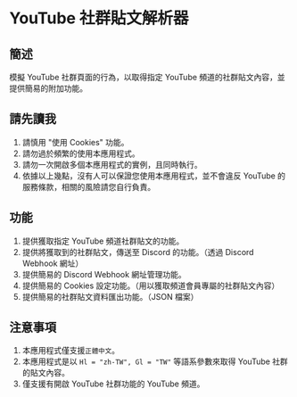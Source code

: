 # YouTube 社群貼文解析器

## 簡述

模擬 YouTube 社群頁面的行為，以取得指定 YouTube 頻道的社群貼文內容，並提供簡易的附加功能。

## 請先讀我

1. 請慎用 "使用 Cookies" 功能。
2. 請勿過於頻繁的使用本應用程式。
3. 請勿一次開啟多個本應用程式的實例，且同時執行。
4. 依據以上幾點，沒有人可以保證您使用本應用程式，並不會違反 YouTube 的服務條款，相關的風險請您自行負責。

## 功能

1. 提供獲取指定 YouTube 頻道社群貼文的功能。
2. 提供將獲取到的社群貼文，傳送至 Discord 的功能。（透過 Discord Webhook 網址）
3. 提供簡易的 Discord Webhook 網址管理功能。
4. 提供簡易的 Cookies 設定功能。（用以獲取頻道會員專屬的社群貼文內容）
5. 提供簡易的社群貼文資料匯出功能。（JSON 檔案）

## 注意事項

1. 本應用程式僅支援`正體中文`。
2. 本應用程式是以 `Hl = "zh-TW", Gl = "TW"` 等語系參數來取得 YouTube 社群的貼文內容。
3. 僅支援有開啟 YouTube 社群功能的 YouTube 頻道。